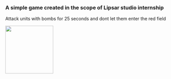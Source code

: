 ### A simple game created in the scope of Lipsar studio internship

Attack units with bombs for 25 seconds and dont let them enter the red field

<img width="150"  src="https://user-images.githubusercontent.com/69918609/120075285-569bf700-c0a9-11eb-8432-1e54d096c692.pn"/>
